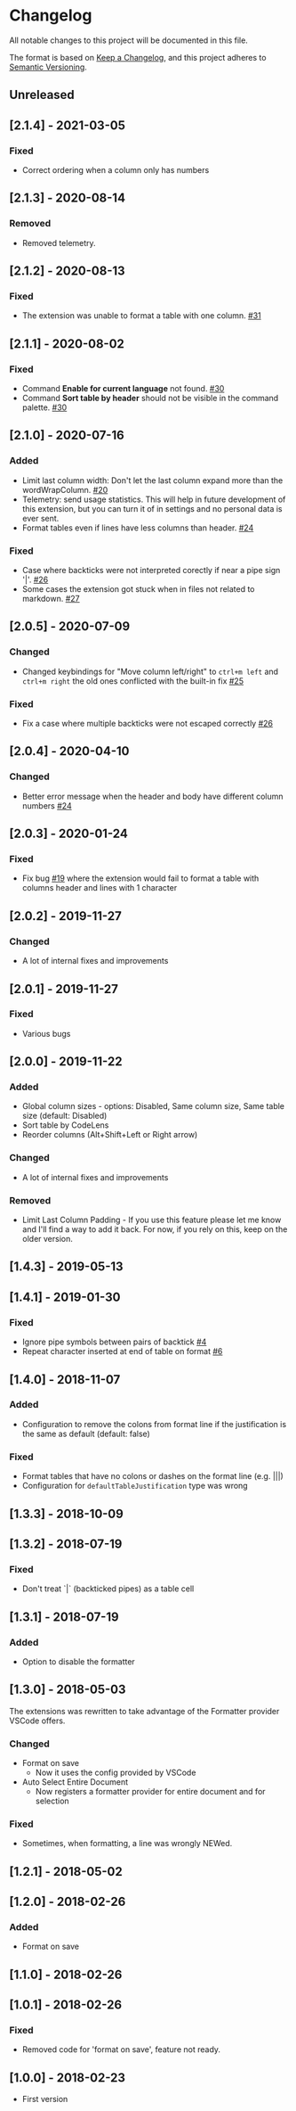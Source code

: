 # Changelog
All notable changes to this project will be documented in this file.

The format is based on [Keep a Changelog](https://keepachangelog.com/en/1.0.0/), and this project adheres to [Semantic Versioning](https://semver.org/spec/v2.0.0.html).

## Unreleased

## [2.1.4] - 2021-03-05

### Fixed
- Correct ordering when a column only has numbers

## [2.1.3] - 2020-08-14

### Removed
- Removed telemetry.

## [2.1.2] - 2020-08-13

### Fixed
- The extension was unable to format a table with one column. [#31](https://github.com/fcrespo82/vscode-markdown-table-formatter/issues/31)

## [2.1.1] - 2020-08-02

### Fixed
- Command **Enable for current language** not found. [#30](https://github.com/fcrespo82/vscode-markdown-table-formatter/issues/30)
- Command **Sort table by header** should not be visible in the command palette. [#30](https://github.com/fcrespo82/vscode-markdown-table-formatter/issues/30)

## [2.1.0] - 2020-07-16

### Added
- Limit last column width: Don't let the last column expand more than the wordWrapColumn. [#20](https://github.com/fcrespo82/vscode-markdown-table-formatter/issues/20)
- Telemetry: send usage statistics. This will help in future development of this extension, but you can turn it of in settings and no personal data is ever sent.
- Format tables even if lines have less columns than header. [#24](https://github.com/fcrespo82/vscode-markdown-table-formatter/issues/24)

### Fixed
- Case where backticks were not interpreted corectly if near a pipe sign '|'. [#26](https://github.com/fcrespo82/vscode-markdown-table-formatter/issues/26)
- Some cases the extension got stuck when in files not related to markdown. [#27](https://github.com/fcrespo82/vscode-markdown-table-formatter/issues/27)

## [2.0.5] - 2020-07-09

### Changed
- Changed keybindings for "Move column left/right" to `ctrl+m left` and `ctrl+m right` the old ones conflicted with the built-in fix [#25](https://github.com/fcrespo82/vscode-markdown-table-formatter/issues/25)

### Fixed
- Fix a case where multiple backticks were not escaped correctly [#26](https://github.com/fcrespo82/vscode-markdown-table-formatter/issues/26)


## [2.0.4] - 2020-04-10

### Changed
- Better error message when the header and body have different column numbers [#24](https://github.com/fcrespo82/vscode-markdown-table-formatter/issues/24)


## [2.0.3] - 2020-01-24

### Fixed
- Fix bug [#19](https://github.com/fcrespo82/vscode-markdown-table-formatter/issues/19) where the extension would fail to format a table with columns header and lines with 1 character


## [2.0.2] - 2019-11-27

### Changed
- A lot of internal fixes and improvements 


## [2.0.1] - 2019-11-27

### Fixed
- Various bugs


## [2.0.0] - 2019-11-22

### Added
- Global column sizes - options: Disabled, Same column size, Same table size (default: Disabled)
- Sort table by CodeLens
- Reorder columns (Alt+Shift+Left or Right arrow)

### Changed
- A lot of internal fixes and improvements 

### Removed
- Limit Last Column Padding - If you use this feature please let me know and I'll find a way to add it back. For now, if you rely on this, keep on the older version.

## [1.4.3] - 2019-05-13

## [1.4.1] - 2019-01-30

### Fixed
- Ignore pipe symbols between pairs of backtick [#4](https://github.com/fcrespo82/vscode-markdown-table-formatter/issues/4)
- Repeat character inserted at end of table on format [#6](https://github.com/fcrespo82/vscode-markdown-table-formatter/issues/6)


## [1.4.0] - 2018-11-07

### Added
- Configuration to remove the colons from format line if the justification is the same as default (default: false)

### Fixed
- Format tables that have no colons or dashes on the format line (e.g. |||)
- Configuration for `defaultTableJustification` type was wrong


## [1.3.3] - 2018-10-09


## [1.3.2] - 2018-07-19

### Fixed
- Don't treat \`\|\` (backticked pipes) as a table cell


## [1.3.1] - 2018-07-19

### Added
- Option to disable the formatter


## [1.3.0] - 2018-05-03

The extensions was rewritten to take advantage of the Formatter provider VSCode offers.

### Changed
- Format on save
    - Now it uses the config provided by VSCode
- Auto Select Entire Document
    - Now registers a formatter provider for entire document and for selection

### Fixed
- Sometimes, when formatting, a line was wrongly NEWed.


## [1.2.1] - 2018-05-02


## [1.2.0] - 2018-02-26

### Added
- Format on save


## [1.1.0] - 2018-02-26


## [1.0.1] - 2018-02-26

### Fixed
- Removed code for 'format on save', feature not ready.


## [1.0.0] - 2018-02-23

- First version
